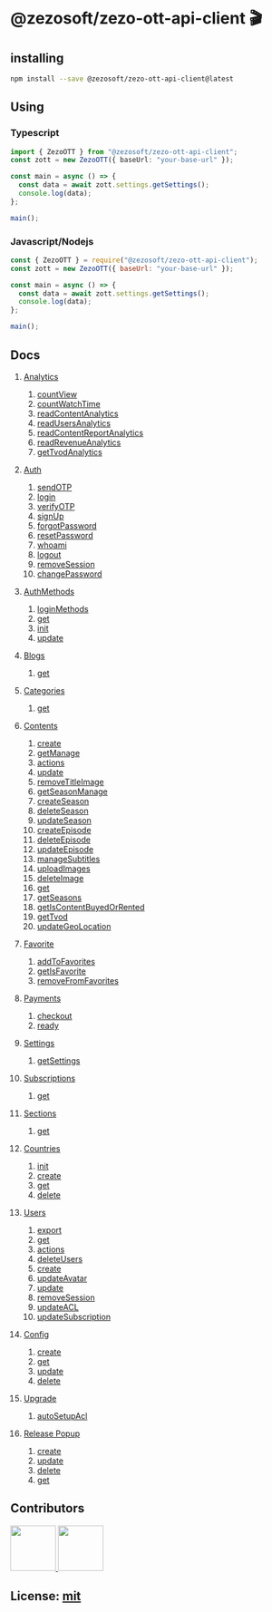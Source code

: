 # @zezosoft/zezo-ott-api-client 🎬

## installing

```bash
npm install --save @zezosoft/zezo-ott-api-client@latest
```

## Using

### Typescript

```typescript
import { ZezoOTT } from "@zezosoft/zezo-ott-api-client";
const zott = new ZezoOTT({ baseUrl: "your-base-url" });

const main = async () => {
  const data = await zott.settings.getSettings();
  console.log(data);
};

main();
```

### Javascript/Nodejs

```javascript
const { ZezoOTT } = require("@zezosoft/zezo-ott-api-client");
const zott = new ZezoOTT({ baseUrl: "your-base-url" });

const main = async () => {
  const data = await zott.settings.getSettings();
  console.log(data);
};

main();
```

## Docs

1. [Analytics](doc/analytics.md#Analytics)

   1. [countView](doc/analytics.md#countView)
   1. [countWatchTime](doc/analytics.md#countWatchTime)
   1. [readContentAnalytics](doc/analytics.md#readContentAnalytics)
   1. [readUsersAnalytics](doc/analytics.md#readUsersAnalytics)
   1. [readContentReportAnalytics](doc/analytics.md#readContentReportAnalytics)
   1. [readRevenueAnalytics](doc/analytics.md#readRevenueAnalytics)
   1. [getTvodAnalytics](doc/analytics.md#getTvodAnalytics)

1. [Auth](doc/auth.md#Auth)

   1. [sendOTP](doc/auth.md#sendOTP)
   1. [login](doc/auth.md#login)
   1. [verifyOTP](doc/auth.md#verifyOTP)
   1. [signUp](doc/auth.md#signUp)
   1. [forgotPassword](doc/auth.md#forgotPassword)
   1. [resetPassword](doc/auth.md#resetPassword)
   1. [whoami](doc/auth.md#whoami)
   1. [logout](doc/auth.md#logout)
   1. [removeSession](doc/auth.md#removeSession)
   1. [changePassword](doc/auth.md#changePassword)

1. [AuthMethods](doc/auth.methods.md#AuthMethods)

   1. [loginMethods](doc/auth.methods.md#loginMethods)
   1. [get](doc/auth.methods.md#get)
   1. [init](doc/auth.methods.md#init)
   1. [update](doc/auth.methods.md#update)

1. [Blogs](doc/blog.md#CategBlogsories)

   1. [get](doc/blog.md#get)

1. [Categories](doc/categories.md#Categories)

   1. [get](doc/categories.md#get)

1. [Contents](doc/content.md#Contents)

   1. [create](doc/content.md#create)
   1. [getManage](doc/content.md#getManage)
   1. [actions](doc/content.md#actions)
   1. [update](doc/content.md#update)
   1. [removeTitleImage](doc/content.md#removeTitleImage)
   1. [getSeasonManage](doc/content.md#getSeasonManage)
   1. [createSeason](doc/content.md#createSeason)
   1. [deleteSeason](doc/content.md#deleteSeason)
   1. [updateSeason](doc/content.md#updateSeason)
   1. [createEpisode](doc/content.md#createEpisode)
   1. [deleteEpisode](doc/content.md#deleteEpisode)
   1. [updateEpisode](doc/content.md#updateEpisode)
   1. [manageSubtitles](doc/content.md#manageSubtitles)
   1. [uploadImages](doc/content.md#uploadImages)
   1. [deleteImage](doc/content.md#deleteImage)
   1. [get](doc/content.md#get)
   1. [getSeasons](doc/content.md#getSeasons)
   1. [getIsContentBuyedOrRented](doc/content.md#getIsContentBuyedOrRented)
   1. [getTvod](doc/content.md#getTvod)
   1. [updateGeoLocation](doc/content.md#updateGeoLocation)

1. [Favorite](doc/favorite.md#Favorites)

   1. [addToFavorites](doc/favorite.md#addToFavorites)
   1. [getIsFavorite](doc/favorite.md#getIsFavorite)
   1. [removeFromFavorites](doc/favorite.md#removeFromFavorites)

1. [Payments](doc/payments.md#Payments)

   1. [checkout](doc/payments.md#checkout)
   1. [ready](doc/payments.md#ready)

1. [Settings](doc/settings.md#Settings)

   1. [getSettings](doc/settings.md#getSettings)

1. [Subscriptions](doc/subscriptions.md#Subscriptions)

   1. [get](doc/subscriptions.md#get)

1. [Sections](doc/sections.md#Sections)

   1. [get](doc/sections.md#get)

1. [Countries](doc/countries.md#Countries)

   1. [init](doc/countries.md#init)
   1. [create](doc/countries.md#create)
   1. [get](doc/countries.md#get)
   1. [delete](doc/countries.md#delete)

1. [Users](doc/user.md#Users)

   1. [export](doc/user.md#export)
   1. [get](doc/user.md#get)
   1. [actions](doc/user.md#actions)
   1. [deleteUsers](doc/user.md#deleteUsers)
   1. [create](doc/user.md#create)
   1. [updateAvatar](doc/user.md#updateAvatar)
   1. [update](doc/user.md#update)
   1. [removeSession](doc/user.md#removeSession)
   1. [updateACL](doc/user.md#updateACL)
   1. [updateSubscription](doc/user.md#updateSubscription)

1. [Config](doc/config.md#Config)

   1. [create](doc/config.md#create)
   1. [get](doc/config.md#get)
   1. [update](doc/config.md#update)
   1. [delete](doc/config.md#delete)

1. [Upgrade](doc/upgrade.md#Upgrade)

   1. [autoSetupAcl](doc/upgrade.md#autoSetupAcl)

1. [Release Popup](doc/release.popup.md#ReleasePopup)

   1. [create](doc/release.popup.md#create)
   1. [update](doc/release.popup.md#update)
   1. [delete](doc/release.popup.md#delete)
   1. [get](doc/release.popup.md#get)

## Contributors

<a href="https://github.com/PukhrajDhamu" target="_blank">
    <img src="https://avatars2.githubusercontent.com/u/74310666?v=3" width="80" height="80">
</a>

<a href="https://github.com/naresh-desai" target="_blank">
    <img src="https://avatars.githubusercontent.com/u/164985120?v=4" width="80" height="80">
</a>

## License: [mit](LICENSE)
